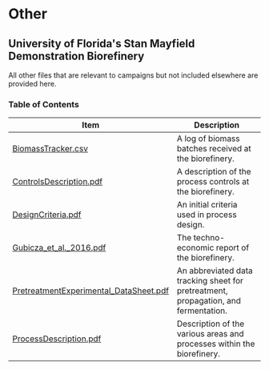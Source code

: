 # Other

## University of Florida's Stan Mayfield Demonstration Biorefinery

All other files that are relevant to campaigns but not included elsewhere are provided here.  

### Table of Contents

| Item | Description |
| ----------- | ----------- |
| [BiomassTracker.csv](Other/BiomassTracker.csv) | A log of biomass batches received at the biorefinery. |
| [ControlsDescription.pdf](Other/ControlsDescription.pdf) | A description of the process controls at the biorefinery. |
| [DesignCriteria.pdf](Other/DesignCriteria.pdf) | An initial criteria used in process design. |
| [Gubicza_et_al._2016.pdf](Other/Gubicza_et_al._2016.pdf) | The techno-economic report of the biorefinery. |
| [PretreatmentExperimental_DataSheet.pdf](Other/PretreatmentExperimental_DataSheet.pdf) | An abbreviated data tracking sheet for pretreatment, propagation, and fermentation. |
| [ProcessDescription.pdf](Other/ProcessDescription.pdf) | Description of the various areas and processes within the biorefinery. |
